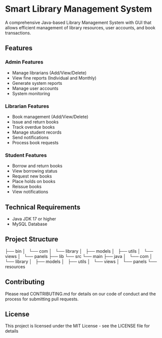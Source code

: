 # Smart Library Management System

A comprehensive Java-based Library Management System with GUI that allows efficient management of library resources, user accounts, and book transactions.

## Features

### Admin Features
- Manage librarians (Add/View/Delete)
- View fine reports (Individual and Monthly)
- Generate system reports
- Manage user accounts
- System monitoring

### Librarian Features
- Book management (Add/View/Delete)
- Issue and return books
- Track overdue books
- Manage student records
- Send notifications
- Process book requests

### Student Features
- Borrow and return books
- View borrowing status
- Request new books
- Place holds on books
- Reissue books
- View notifications

## Technical Requirements
- Java JDK 17 or higher
- MySQL Database


## Project Structure
├── bin
│   └── com
│       └── library
│           ├── models
│           ├── utils
│           └── views
│               └── panels
├── lib
└── src
    └── main
        ├── java
        │   └── com
        │       └── library
        │           ├── models
        │           ├── utils
        │           └── views
        │               └── panels
        └── resources
## Contributing
Please read CONTRIBUTING.md for details on our code of conduct and the process for submitting pull requests.

## License
This project is licensed under the MIT License - see the LICENSE file for details